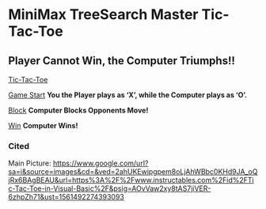 # MiniMax TreeSearch Master Tic-Tac-Toe
## Player Cannot Win, the Computer Triumphs!!
[Tic-Tac-Toe](img/main.jpg)

[Game Start](img/a.png)
**You the Player plays as ‘X’, while the Computer plays as ‘O’.**

[Block](img/block.png)
**Computer Blocks Opponents Move!**

[Win](img/win.png)
**Computer Wins!**

### Cited
Main Picture: https://www.google.com/url?sa=i&source=images&cd=&ved=2ahUKEwipgpem8oLjAhWBbc0KHd9JA_oQjRx6BAgBEAU&url=https%3A%2F%2Fwww.instructables.com%2Fid%2FTic-Tac-Toe-in-Visual-Basic%2F&psig=AOvVaw2xy8tAS7jiVER-6zhpZh71&ust=1561492274393093